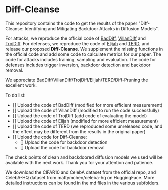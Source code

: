 # Diff-Cleanse

This repository contains the code to get the results of the paper "Diff-Cleanse: Identifying and Mitigating Backdoor Attacks in Diffusion Models". 

For attacks, we reproduce the official code of [BadDiff](https://github.com/IBM/BadDiffusion), [VillanDiff](https://github.com/IBM/VillanDiffusion) and [TrojDiff](https://github.com/chenweixin107/TrojDiff).
For defenses, we reproduce the code of [Elijah](https://github.com/njuaplusplus/Elijah/tree/main) and [TERD](https://github.com/PKU-ML/TERD), and release our proposed **Diff-Cleanse**. 
We supplement the missing functions in the official code and add some code to calculate metrics for our paper. The code for attacks includes training, sampling and evaluation. The code for defenses includes trigger inversion, backdoor detection and backdoor removal.

We appreciate BadDiff/VillanDiff/TrojDiff/Elijah/TERD/Diff-Pruning the excellent work.

To do list:
- [] Upload the code of BadDiff (modified for more efficient measurement)
- [] Upload the code of VillanDiff (modified to run the code successfully)
- [] Upload the code of TrojDiff (add code of evaluating the model)
- [] Upload the code of Elijah (modified for more efficient measurement)
- [] Upload the code of TERD (we reproduced some unreleased code, and the effect may be different from the results in the original paper)
- [] Upload the code for Diff-Cleanse:
  - [] Upload the code for backdoor detection
  - [] Upload the code for backdoor removal

The check points of clean and backdoored diffusion models we used will be available with the next work. Thank you for your attention and patience.

We download the CIFAR10 and CelebA dataset from the official repo, and CelebA-HQ dataset from mattymchen/celeba-hq on HuggingFace.
More detailed instructions can be found in the md files in the various subfolders.
